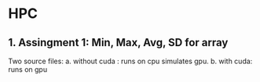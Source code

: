 # HPC

## 1. Assingment 1: Min, Max, Avg, SD for array
Two source files:
a. without cuda : runs on cpu simulates gpu.
b. with cuda: runs on gpu


